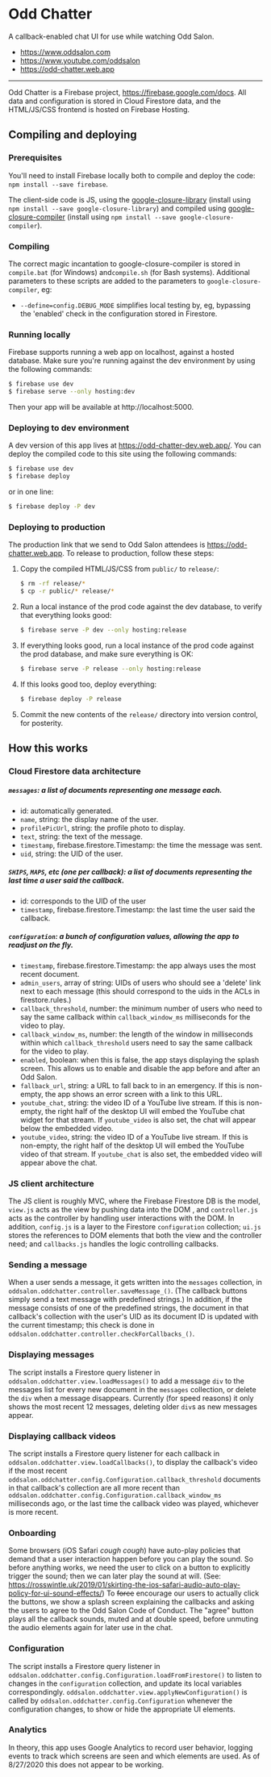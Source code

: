 # Odd Chatter

A callback-enabled chat UI for use while watching Odd Salon.

   * https://www.oddsalon.com
   * https://www.youtube.com/oddsalon
   * https://odd-chatter.web.app

----

Odd Chatter is a Firebase project, https://firebase.google.com/docs. All data and configuration is stored in Cloud Firestore data, and the HTML/JS/CSS frontend is hosted on Firebase Hosting. 

## Compiling and deploying

### Prerequisites

You'll need to install Firebase locally both to compile and deploy the code: `npm install --save firebase`.

The client-side code is JS, using the [google-closure-library](https://github.com/google/closure-library) (install using `npm install --save google-closure-library`) and compiled using [google-closure-compiler](https://developers.google.com/closure/compiler) (install using `npm install --save google-closure-compiler`).

### Compiling

The correct magic incantation to google-closure-compiler is stored in  `compile.bat` (for Windows) and`compile.sh` (for Bash systems). Additional parameters to these scripts are added to the parameters to `google-closure-compiler`, eg:

* `--define=config.DEBUG_MODE` simplifies local testing by, eg, bypassing the 'enabled' check in the configuration stored in Firestore.

### Running locally

Firebase supports running a web app on localhost, against a hosted database. Make sure you're running against the dev environment by using the following commands:

```sh
$ firebase use dev
$ firebase serve --only hosting:dev
```

Then your app will be available at http://localhost:5000.

### Deploying to dev environment

A dev version of this app lives at https://odd-chatter-dev.web.app/. You can deploy the compiled code to this site using the following commands:

```sh
$ firebase use dev
$ firebase deploy
```

or in one line:

```sh
$ firebase deploy -P dev
```

### Deploying to production

The production link that we send to Odd Salon attendees is https://odd-chatter.web.app. To release to production, follow these steps:

1. Copy the compiled HTML/JS/CSS from `public/` to `release/`:

   ```sh
   $ rm -rf release/*
   $ cp -r public/* release/*
   ```

2. Run a local instance of the prod code against the dev database, to verify that everything looks good:

   ```sh
   $ firebase serve -P dev --only hosting:release
   ```

3. If everything looks good, run a local instance of the prod code against the prod database, and make sure everything is OK:

   ```sh
   $ firebase serve -P release --only hosting:release
   ```

4. If this looks good too, deploy everything:

   ```sh
   $ firebase deploy -P release
   ```

5. Commit the new contents of the `release/` directory into version control, for posterity.

## How this works

### Cloud Firestore data architecture

##### `messages`: a list of documents representing one message each.

   * id: automatically generated.
   * `name`, string: the display name of the user.
   * `profilePicUrl`, string: the profile photo to display.
   * `text`, string: the text of the message.
   * `timestamp`, firebase.firestore.Timestamp: the time the message was sent.
   * `uid`, string: the UID of the user.

##### `SHIPS`, `MAPS`, etc (one per callback): a list of documents representing the last time a user said the callback.

   * id: corresponds to the UID of the user
   * `timestamp`, firebase.firestore.Timestamp: the last time the user said the callback.

##### `configuration`: a bunch of configuration values, allowing the app to readjust on the fly.

   * `timestamp`, firebase.firestore.Timestamp: the app always uses the most recent document.
   * `admin_users`, array of string: UIDs of users who should see a 'delete' link next to each message (this should correspond to the uids in the ACLs in firestore.rules.)
   * `callback_threshold`, number: the minimum number of users who need to say the same callback within `callback_window_ms` milliseconds for the video to play.
   * `callback_window_ms`, number: the length of the window in milliseconds within which `callback_threshold` users need to say the same callback for the video to play.
   * `enabled`, boolean: when this is false, the app stays displaying the splash screen. This allows us to enable and disable the app before and after an Odd Salon.
   * `fallback_url`, string: a URL to fall back to in an emergency. If this is non-empty, the app shows an error screen with a link to this URL.
   * `youtube_chat`, string: the video ID of a YouTube live stream. If this is non-empty, the right half of the desktop UI will embed the YouTube chat widget for that stream. If `youtube_video` is also set, the chat will appear below the embedded video.
   * `youtube_video`, string: the video ID of a YouTube live stream. If this is non-empty, the right half of the desktop UI will embed the YouTube video of that stream. If `youtube_chat` is also set, the embedded video will appear above the chat.

### JS client architecture

The JS client is roughly MVC, where the Firebase Firestore DB is the model, `view.js` acts as the view by pushing data into the DOM , and `controller.js` acts as the controller by handling user interactions with the DOM. In addition, `config.js` is a layer to the Firestore `configuration` collection; `ui.js` stores the references to DOM elements that both the view and the controller need; and `callbacks.js` handles the logic controlling callbacks.

### Sending a message

When a user sends a message, it gets written into the `messages` collection, in `oddsalon.oddchatter.controller.saveMessage_()`. (The callback buttons simply send a text message with predefined strings.) In addition, if the message consists of one of the predefined strings, the document in that callback's collection with the user's UID as its document ID is updated with the current timestamp; this check is done in `oddsalon.oddchatter.controller.checkForCallbacks_()`.

### Displaying messages

The script installs a Firestore query listener in `oddsalon.oddchatter.view.loadMessages()` to add a message `div` to the messages list for every new document in the `messages` collection, or delete the `div` when a message disappears. Currently (for speed reasons) it only shows the most recent 12 messages, deleting older `div`s as new messages appear.

### Displaying callback videos

The script installs a Firestore query listener for each callback in `oddsalon.oddchatter.view.loadCallbacks()`, to display the callback's video if the most recent `oddsalon.oddchatter.config.Configuration.callback_threshold` documents in that callback's collection are all more recent than `oddsalon.oddchatter.config.Configuration.callback_window_ms` milliseconds ago, or the last time the callback video was played, whichever is more recent. 

### Onboarding

Some browsers (iOS Safari *cough cough*) have auto-play policies that demand that a user interaction happen before you can play the sound. So before anything works, we need the user to click on a button to explicitly trigger the sound; then we can later play the sound at will. (See: https://rosswintle.uk/2019/01/skirting-the-ios-safari-audio-auto-play-policy-for-ui-sound-effects/) To ~~force~~ encourage our users to actually click the buttons, we show a splash screen explaining the callbacks and asking the users to agree to the Odd Salon Code of Conduct. The "agree" button plays all the callback sounds, muted and at double speed, before unmuting the audio elements again for later use in the chat.

### Configuration

The script installs a Firestore query listener in `oddsalon.oddchatter.config.Configuration.loadFromFirestore()` to listen to changes in the `configuration` collection, and update its local variables correspondingly. `oddsalon.oddchatter.view.applyNewConfiguration()` is called by `oddsalon.oddchatter.config.Configuration` whenever the configuration changes, to show or hide the appropriate UI elements.

### Analytics

In theory, this app uses Google Analytics to record user behavior, logging events to track which screens are seen and which elements are used. As of 8/27/2020 this does not appear to be working.

